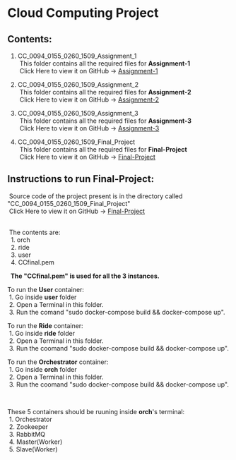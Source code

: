 # Cloud Computing Project


## Contents:
1. CC_0094_0155_0260_1509_Assignment_1<br>
&nbsp;This folder contains all the required files for <b>Assignment-1</b><br>
&nbsp;Click Here to view it on GitHub -> [Assignment-1](https://github.com/harikrishnanv1311/Cloud-Computing/tree/master/CC_0094_0155_0260_1509_Assignment_1)

2. CC_0094_0155_0260_1509_Assignment_2<br>
&nbsp;This folder contains all the required files for <b>Assignment-2</b><br>
&nbsp;Click Here to view it on GitHub -> [Assignment-2](https://github.com/harikrishnanv1311/Cloud-Computing/tree/master/CC_0094_0155_0260_1509_Assignment_2)

3. CC_0094_0155_0260_1509_Assignment_3<br>
&nbsp;This folder contains all the required files for <b>Assignment-3</b><br>
&nbsp;Click Here to view it on GitHub -> [Assignment-3](https://github.com/harikrishnanv1311/Cloud-Computing/tree/master/CC_0094_0155_0260_1509_Assignment_3)

4. CC_0094_0155_0260_1509_Final_Project<br>
&nbsp;This folder contains all the required files for <b>Final-Project</b><br>
&nbsp;Click Here to view it on GitHub -> [Final-Project](https://github.com/harikrishnanv1311/Cloud-Computing/tree/master/CC_0094_0155_0260_1509_Final_Project)

## Instructions to run Final-Project:

&nbsp;Source code of the project present is in the directory called "CC_0094_0155_0260_1509_Final_Project" <br>
&nbsp;Click Here to view it on GitHub -> [Final-Project](https://github.com/harikrishnanv1311/Cloud-Computing/tree/master/CC_0094_0155_0260_1509_Final_Project)<br>


<br>
&nbsp;The contents are: <br>
&nbsp;&nbsp;1. orch <br>
&nbsp;&nbsp;2. ride <br>
&nbsp;&nbsp;3. user <br>
&nbsp;&nbsp;4. CCfinal.pem <br>

&nbsp;<b> The "CCfinal.pem" is used for all the 3 instances. </b><br>


To run the <b>User</b> container:<br>
&nbsp;1. Go inside <b>user</b> folder<br>
&nbsp;2. Open a Terminal in this folder. <br>
&nbsp;3. Run the comand "sudo docker-compose build && docker-compose up". <br>

To run the <b>Ride</b> container: <br>
&nbsp;1. Go inside <b>ride</b> folder <br>
&nbsp;2. Open a Terminal in this folder. <br>
&nbsp;3. Run the coomand "sudo docker-compose build && docker-compose up". <br>

To run the <b>Orchestrator</b> container: <br>
&nbsp;1. Go inside <b>orch</b> folder <br>
&nbsp;2. Open a Terminal in this folder. <br>
&nbsp;3. Run the coomand "sudo docker-compose build && docker-compose up". <br>
 
<br>

These 5 containers should be ruuning inside <b>orch</b>'s terminal: <br>
&nbsp;1. Orchestrator <br>
&nbsp;2. Zookeeper <br>
&nbsp;3. RabbitMQ <br>
&nbsp;4. Master(Worker) <br>
&nbsp;5. Slave(Worker) <br>
  
  
